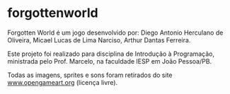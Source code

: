# forgottenworld
Forgotten World é um jogo desenvolvido por:
Diego Antonio Herculano de Oliveira, Micael Lucas de Lima Narciso, Arthur Dantas Ferreira.

Este projeto foi realizado para disciplina de Introdução à Programação, ministrada pelo Prof. Marcelo, na faculdade IESP em João Pessoa/PB.

Todas as imagens, sprites e sons foram retirados do site www.opengameart.org (licença livre).